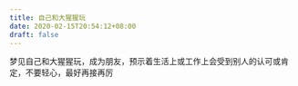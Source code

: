 ```yaml
---
title: 自己和大猩猩玩
date: 2020-02-15T20:54:12+08:00
draft: false
---
```


梦见自己和大猩猩玩，成为朋友，预示着生活上或工作上会受到别人的认可或肯定，不要轻心，最好再接再厉